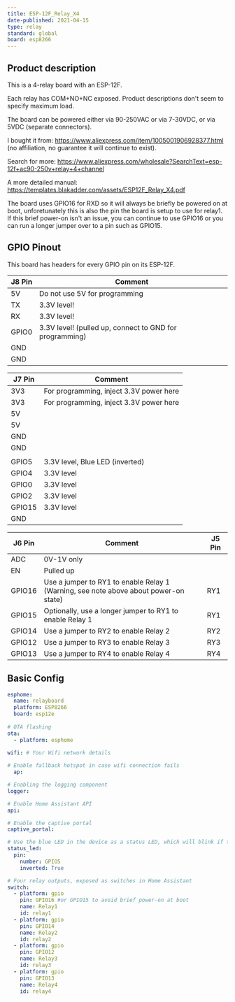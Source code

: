 ```yaml
---
title: ESP-12F_Relay_X4
date-published: 2021-04-15
type: relay
standard: global
board: esp8266
---
```


## Product description

This is a 4-relay board with an ESP-12F.

Each relay has COM+NO+NC exposed. Product descriptions don't seem to specify maximum load.

The board can be powered either via 90-250VAC or via 7-30VDC, or via 5VDC (separate connectors).

I bought it from: https://www.aliexpress.com/item/1005001906928377.html (no affiliation, no guarantee it will continue to exist).

Search for more: https://www.aliexpress.com/wholesale?SearchText=esp-12f+ac90-250v+relay+4+channel

A more detailed manual: https://templates.blakadder.com/assets/ESP12F_Relay_X4.pdf

The board uses GPIO16 for RXD so it will always be briefly be powered on at boot, unforetunately this is also the pin the board is setup to use for relay1. If this brief power-on isn't an issue, you can continue to use GPIO16 or you can run a longer jumper over to a pin such as GPIO15.

## GPIO Pinout

This board has headers for every GPIO pin on its ESP-12F.

| J8 Pin | Comment                                                 |
| ----- | ------------------------------------------------------- |
| 5V    | Do not use 5V for programming                           |
| TX    | 3.3V level!                                             |
| RX    | 3.3V level!                                             |
| GPIO0 | 3.3V level! (pulled up, connect to GND for programming) |
| GND   |                                                         |
| GND   |                                                         |

| J7 Pin | Comment                                 |
| ------ | --------------------------------------- |
| 3V3    | For programming, inject 3.3V power here |
| 3V3    | For programming, inject 3.3V power here |
| 5V     |                                         |
| 5V     |                                         |
| GND    |                                         |
| GND    |                                         |
|        |                                         |
| GPIO5  | 3.3V level, Blue LED (inverted)         |
| GPIO4  | 3.3V level                              |
| GPIO0  | 3.3V level                              |
| GPIO2  | 3.3V level                              |
| GPIO15 | 3.3V level                              |
| GND    |                                         |

| J6 Pin | Comment                               | J5 Pin |
| ------ | ------------------------------------- | ------ |
| ADC    | 0V-1V only                            | |
| EN     | Pulled up                             | |
| GPIO16 | Use a jumper to RY1 to enable Relay 1 (Warning, see note above about power-on state) | RY1 |
| GPIO15 | Optionally, use a longer jumper to RY1 to enable Relay 1 | RY1 |
| GPIO14 | Use a jumper to RY2 to enable Relay 2 | RY2 |
| GPIO12 | Use a jumper to RY3 to enable Relay 3 | RY3 |
| GPIO13 | Use a jumper to RY4 to enable Relay 4 | RY4 |

## Basic Config

```yaml
esphome:
  name: relayboard
  platform: ESP8266
  board: esp12e
    
# OTA flashing
ota:
  - platform: esphome

wifi: # Your Wifi network details
  
# Enable fallback hotspot in case wifi connection fails  
  ap:

# Enabling the logging component
logger:

# Enable Home Assistant API
api:

# Enable the captive portal
captive_portal:

# Use the blue LED in the device as a status LED, which will blink if there are warnings (slow) or errors (fast)
status_led:
  pin:
    number: GPIO5
    inverted: True

# Four relay outputs, exposed as switches in Home Assistant
switch:
  - platform: gpio
    pin: GPIO16 #or GPIO15 to avoid brief power-on at boot
    name: Relay1
    id: relay1
  - platform: gpio
    pin: GPIO14
    name: Relay2
    id: relay2
  - platform: gpio
    pin: GPIO12
    name: Relay3
    id: relay3
  - platform: gpio
    pin: GPIO13
    name: Relay4
    id: relay4
```

